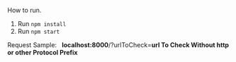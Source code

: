 How to run.

1. Run `npm install`
2. Run `npm start`

Request Sample:
 
**localhost:8000**/?urlToCheck=**url To Check Without http or other Protocol Prefix**
